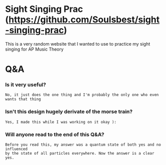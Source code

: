 # Sight Singing Prac (https://github.com/Soulsbest/sight-singing-prac)
This is a very random website that I wanted to use to practice my sight singing for AP Music Theory


# Q&A
### Is it very useful?
    No, it just does the one thing and I'm probably the only one who even wants that thing

### Isn't this design hugely derivate of the morse train?
    Yes, I made this while I was working on it okay ):

### Will anyone read to the end of this Q&A?
    Before you read this, my answer was a quantum state of both yes and no influenced 
    by the state of all particles everywhere. Now the answer is a clear yes.  
